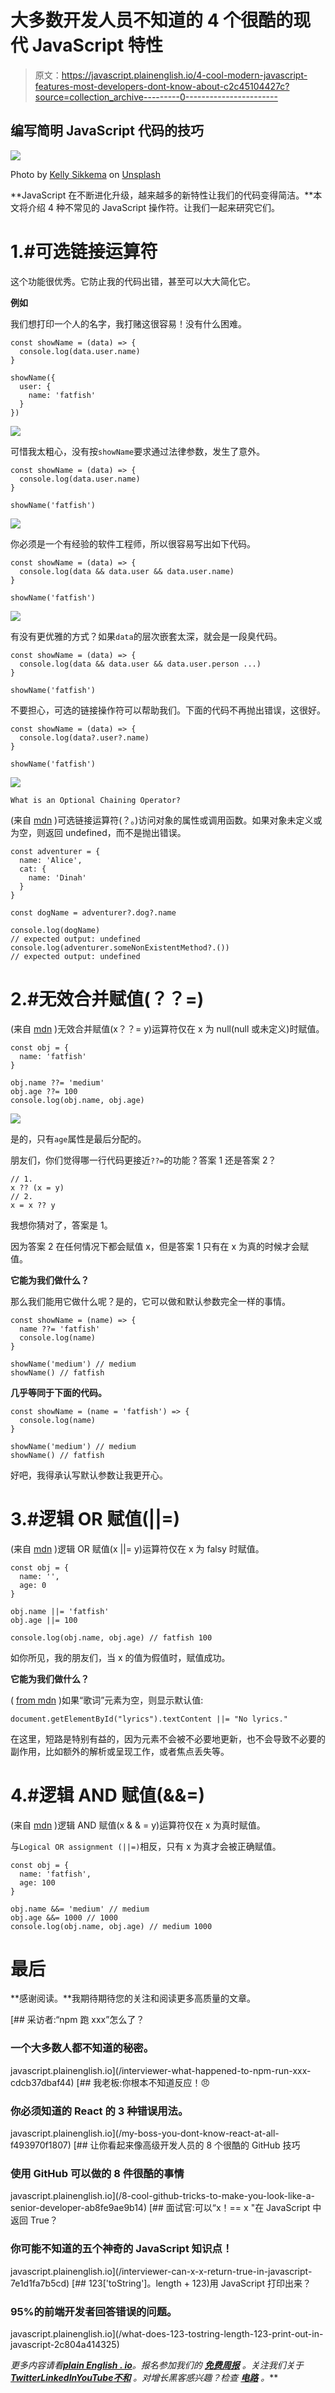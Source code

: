 # 大多数开发人员不知道的 4 个很酷的现代 JavaScript 特性

> 原文：<https://javascript.plainenglish.io/4-cool-modern-javascript-features-most-developers-dont-know-about-c2c45104427c?source=collection_archive---------0----------------------->

## 编写简明 JavaScript 代码的技巧

![](img/f990fb7f4e269a8adc2b4f85f60d76b2.png)

Photo by [Kelly Sikkema](https://unsplash.com/@kellysikkema?utm_source=medium&utm_medium=referral) on [Unsplash](https://unsplash.com?utm_source=medium&utm_medium=referral)

**JavaScript 在不断进化升级，越来越多的新特性让我们的代码变得简洁。**本文将介绍 4 种不常见的 JavaScript 操作符。让我们一起来研究它们。

# 1.#可选链接运算符

这个功能很优秀。它防止我的代码出错，甚至可以大大简化它。

**例如**

我们想打印一个人的名字，我打赌这很容易！没有什么困难。

```
const showName = (data) => {
  console.log(data.user.name)
}

showName({
  user: {
    name: 'fatfish'
  }
})
```

![](img/81f31e86c82ccda4ab3219669b58c93f.png)

可惜我太粗心，没有按`showName`要求通过法律参数，发生了意外。

```
const showName = (data) => {
  console.log(data.user.name)
}

showName('fatfish')
```

![](img/5ad6f71f08c2ffc27b1cb4a0a2b26d2d.png)

你必须是一个有经验的软件工程师，所以很容易写出如下代码。

```
const showName = (data) => {
  console.log(data && data.user && data.user.name)
}

showName('fatfish')
```

![](img/75b6f4e0b15ad5ab1825fa15e97e626a.png)

有没有更优雅的方式？如果`data`的层次嵌套太深，就会是一段臭代码。

```
const showName = (data) => {
  console.log(data && data.user && data.user.person ...)
}

showName('fatfish')
```

不要担心，可选的链接操作符可以帮助我们。下面的代码不再抛出错误，这很好。

```
const showName = (data) => {
  console.log(data?.user?.name)
}

showName('fatfish')
```

![](img/1e3566f91d51d8790aa7255cd173fe1d.png)

`What is an Optional Chaining Operator?`

(来自 [mdn](https://developer.mozilla.org/en-US/docs/Web/JavaScript/Reference/Operators/Optional_chaining) )可选链接运算符(？。)访问对象的属性或调用函数。如果对象未定义或为空，则返回 undefined，而不是抛出错误。

```
const adventurer = {
  name: 'Alice',
  cat: {
    name: 'Dinah'
  }
}

const dogName = adventurer?.dog?.name

console.log(dogName)
// expected output: undefined
console.log(adventurer.someNonExistentMethod?.())
// expected output: undefined
```

# 2.#无效合并赋值(？？=)

(来自 [mdn](https://developer.mozilla.org/en-US/docs/Web/JavaScript/Reference/Operators/Nullish_coalescing_assignment) )无效合并赋值(x？？= y)运算符仅在 x 为 null(null 或未定义)时赋值。

```
const obj = {
  name: 'fatfish'
}

obj.name ??= 'medium'
obj.age ??= 100
console.log(obj.name, obj.age)
```

![](img/72b8a5fdd5a5a27e17101124f4b0fda6.png)

是的，只有`age`属性是最后分配的。

朋友们，你们觉得哪一行代码更接近`??=`的功能？答案 1 还是答案 2？

```
// 1.
x ?? (x = y)
// 2.
x = x ?? y
```

我想你猜对了，答案是 1。

因为答案 2 在任何情况下都会赋值 x，但是答案 1 只有在 x 为真的时候才会赋值。

**它能为我们做什么？**

那么我们能用它做什么呢？是的，它可以做和默认参数完全一样的事情。

```
const showName = (name) => {
  name ??= 'fatfish'
  console.log(name)
}

showName('medium') // medium
showName() // fatfish
```

**几乎等同于下面的代码。**

```
const showName = (name = 'fatfish') => {
  console.log(name)
}

showName('medium') // medium
showName() // fatfish
```

好吧，我得承认写默认参数让我更开心。

# 3.#逻辑 OR 赋值(||=)

(来自 [mdn](https://developer.mozilla.org/en-US/docs/Web/JavaScript/Reference/Operators/Logical_OR_assignment) )逻辑 OR 赋值(x ||= y)运算符仅在 x 为 falsy 时赋值。

```
const obj = {
  name: '',
  age: 0
}

obj.name ||= 'fatfish'
obj.age ||= 100

console.log(obj.name, obj.age) // fatfish 100
```

如你所见，我的朋友们，当 x 的值为假值时，赋值成功。

**它能为我们做什么？**

( [from mdn](https://developer.mozilla.org/en-US/docs/Web/JavaScript/Reference/Operators/Logical_OR_assignment) )如果“歌词”元素为空，则显示默认值:

```
document.getElementById("lyrics").textContent ||= "No lyrics."
```

在这里，短路是特别有益的，因为元素不会被不必要地更新，也不会导致不必要的副作用，比如额外的解析或呈现工作，或者焦点丢失等。

# 4.#逻辑 AND 赋值(&&=)

(来自 [mdn](https://developer.mozilla.org/en-US/docs/Web/JavaScript/Reference/Operators/Logical_AND_assignment) )逻辑 AND 赋值(x & & = y)运算符仅在 x 为真时赋值。

与`Logical OR assignment (||=)`相反，只有 x 为真才会被正确赋值。

```
const obj = {
  name: 'fatfish',
  age: 100
}

obj.name &&= 'medium' // medium
obj.age &&= 1000 // 1000
console.log(obj.name, obj.age) // medium 1000
```

# 最后

**感谢阅读。**我期待期待您的关注和阅读更多高质量的文章。

[](/interviewer-what-happened-to-npm-run-xxx-cdcb37dbaf44) [## 采访者:“npm 跑 xxx”怎么了？

### 一个大多数人都不知道的秘密。

javascript.plainenglish.io](/interviewer-what-happened-to-npm-run-xxx-cdcb37dbaf44) [](/my-boss-you-dont-know-react-at-all-f493970f1807) [## 我老板:你根本不知道反应！😠

### 你必须知道的 React 的 3 种错误用法。

javascript.plainenglish.io](/my-boss-you-dont-know-react-at-all-f493970f1807) [](/8-cool-github-tricks-to-make-you-look-like-a-senior-developer-ab8fe9ae9b14) [## 让你看起来像高级开发人员的 8 个很酷的 GitHub 技巧

### 使用 GitHub 可以做的 8 件很酷的事情

javascript.plainenglish.io](/8-cool-github-tricks-to-make-you-look-like-a-senior-developer-ab8fe9ae9b14) [](/interviewer-can-x-x-return-true-in-javascript-7e1d1fa7b5cd) [## 面试官:可以“x！== x "在 JavaScript 中返回 True？

### 你可能不知道的五个神奇的 JavaScript 知识点！

javascript.plainenglish.io](/interviewer-can-x-x-return-true-in-javascript-7e1d1fa7b5cd) [](/what-does-123-tostring-length-123-print-out-in-javascript-2c804a414325) [## 123['toString']。length + 123)用 JavaScript 打印出来？

### 95%的前端开发者回答错误的问题。

javascript.plainenglish.io](/what-does-123-tostring-length-123-print-out-in-javascript-2c804a414325) 

*更多内容请看*[***plain English . io***](https://plainenglish.io/)*。报名参加我们的* [***免费周报***](http://newsletter.plainenglish.io/) *。关注我们关于*[***Twitter***](https://twitter.com/inPlainEngHQ)[***LinkedIn***](https://www.linkedin.com/company/inplainenglish/)*[***YouTube***](https://www.youtube.com/channel/UCtipWUghju290NWcn8jhyAw)*[***不和***](https://discord.gg/GtDtUAvyhW) *。对增长黑客感兴趣？检查* [***电路***](https://circuit.ooo/) *。***